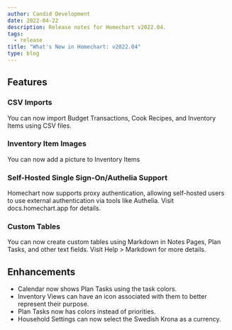 ```yaml
---
author: Candid Development
date: 2022-04-22
description: Release notes for Homechart v2022.04.
tags:
  - release
title: "What's New in Homechart: v2022.04"
type: blog
---
```


## Features

### CSV Imports

You can now import Budget Transactions, Cook Recipes, and Inventory Items using CSV files.

### Inventory Item Images

You can now add a picture to Inventory Items

### Self-Hosted Single Sign-On/Authelia Support

Homechart now supports proxy authentication, allowing self-hosted users to use external authentication via tools like Authelia. Visit docs.homechart.app for details.

### Custom Tables

You can now create custom tables using Markdown in Notes Pages, Plan Tasks, and other text fields. Visit Help > Markdown for more details.

## Enhancements

- Calendar now shows Plan Tasks using the task colors.
- Inventory Views can have an icon associated with them to better represent their purpose.
- Plan Tasks now has colors instead of priorities.
- Household Settings can now select the Swedish Krona as a currency.
